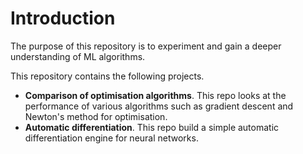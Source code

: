 # Introduction
The purpose of this repository is to experiment and gain a deeper understanding of ML algorithms.

This repository contains the following projects.
- <b>Comparison of optimisation algorithms</b>. This repo looks at the performance of various algorithms such as gradient descent and Newton's method for optimisation.
- <b>Automatic differentiation</b>. This repo build a simple automatic differentiation engine for neural networks. 

